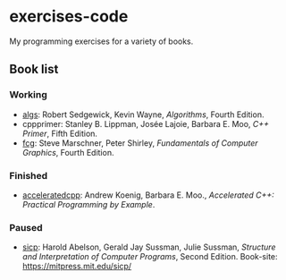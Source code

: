 # exercises-code

My programming exercises for a variety of books.

## Book list

### Working

- [algs](algs/): Robert Sedgewick, Kevin Wayne, *Algorithms*, Fourth Edition.
- cppprimer: Stanley B. Lippman, Josée Lajoie, Barbara E. Moo, *C++ Primer*, Fifth Edition.
- [fcg](fcg/): Steve Marschner, Peter Shirley, *Fundamentals of Computer Graphics*, Fourth Edition.

### Finished

- [acceleratedcpp](acceleratedcpp/): Andrew Koenig, Barbara E. Moo., *Accelerated C++: Practical Programming by Example*.

### Paused

- [sicp](sicp/): Harold Abelson, Gerald Jay Sussman, Julie Sussman, *Structure and Interpretation of Computer Programs*, Second Edition. Book-site: https://mitpress.mit.edu/sicp/
